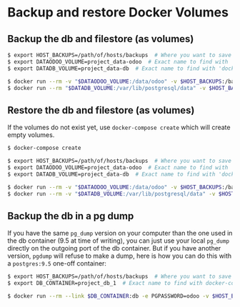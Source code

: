 # Backup and restore Docker Volumes

## Backup the db and filestore (as volumes)

```bash
$ export HOST_BACKUPS=/path/of/hosts/backups  # Where you want to save the backups
$ export DATAODOO_VOLUME=project_data-odoo  # Exact name to find with 'docker volume ls'
$ export DATADB_VOLUME=project_data-db  # Exact name to find with 'docker volume ls'

$ docker run --rm -v "$DATAODOO_VOLUME:/data/odoo" -v $HOST_BACKUPS:/backup debian tar cvf /backup/backup-dataodoo.tar /data/odoo
$ docker run --rm "$DATADB_VOLUME:/var/lib/postgresql/data" -v $HOST_BACKUPS:/backup debian tar cvf /backup/backup-datadb.tar /var/lib/postgresql/data
```

## Restore the db and filestore (as volumes)

If the volumes do not exist yet, use `docker-compose create` which will create empty volumes.

```bash
$ docker-compose create

$ export HOST_BACKUPS=/path/of/hosts/backups  # Where you want to save the backups
$ export DATAODOO_VOLUME=project_data-odoo  # Exact name to find with 'docker volume ls'
$ export DATADB_VOLUME=project_data-db  # Exact name to find with 'docker volume ls'

$ docker run --rm -v "$DATAODOO_VOLUME:/data/odoo" -v $HOST_BACKUPS:/backup debian bash -c "tar xvf /backup/backup-dataodoo.tar"
$ docker run --rm -v "$DATADB_VOLUME:/var/lib/postgresql/data" -v $HOST_BACKUPS:/backup debian bash -c "tar xvf /backup/backup-datadb.tar"
```

## Backup the db in a pg dump

If you have the same `pg_dump` version on your computer than the one used in the
db container (9.5 at time of writing), you can just use your local `pg_dump`
directly on the outgoing port of the db container. But if you have another
version, `pgdump` will refuse to make a dump, here is how you can do this with
a `postgres:9.5` one-off container:

```bash
$ export HOST_BACKUPS=/path/of/hosts/backups  # Where you want to save the backups
$ export DB_CONTAINER=project_db_1  # Exact name to find with docker-compose ps

$ docker run --rm --link $DB_CONTAINER:db -e PGPASSWORD=odoo -v $HOST_BACKUPS:/backup postgres:9.5 pg_dump -Uodoo --file /backup/db.pg --format=c odoodb -h db
```
